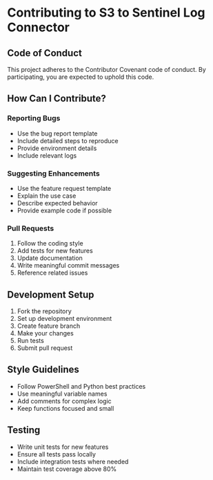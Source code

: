 # Contributing to S3 to Sentinel Log Connector

## Code of Conduct

This project adheres to the Contributor Covenant code of conduct. By participating, you are expected to uphold this code.

## How Can I Contribute?

### Reporting Bugs

- Use the bug report template
- Include detailed steps to reproduce
- Provide environment details
- Include relevant logs

### Suggesting Enhancements

- Use the feature request template
- Explain the use case
- Describe expected behavior
- Provide example code if possible

### Pull Requests

1. Follow the coding style
2. Add tests for new features
3. Update documentation
4. Write meaningful commit messages
5. Reference related issues

## Development Setup

1. Fork the repository
2. Set up development environment
3. Create feature branch
4. Make your changes
5. Run tests
6. Submit pull request

## Style Guidelines

- Follow PowerShell and Python best practices
- Use meaningful variable names
- Add comments for complex logic
- Keep functions focused and small

## Testing

- Write unit tests for new features
- Ensure all tests pass locally
- Include integration tests where needed
- Maintain test coverage above 80%